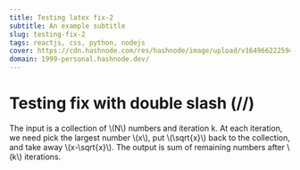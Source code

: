 ```yaml
---
title: Testing latex fix-2
subtitle: An example subtitle
slug: testing-fix-2
tags: reactjs, css, python, nodejs
cover: https://cdn.hashnode.com/res/hashnode/image/upload/v1649662225945/7f_c6UxhR.jpg?auto=compress
domain: 1999-personal.hashnode.dev/
---
```


# Testing fix with double slash (//)
The input is a collection of \\(N\\) numbers and iteration k. 
At each iteration, we need pick the largest number \\(x\\), put \\(\\sqrt{x}\\) back to the collection, and take away \\(x-\\sqrt{x}\\). 
The output is sum of remaining numbers after \\(k\\) iterations.


